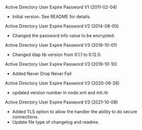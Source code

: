 Active Directory User Expire Password V1 (2011-02-04)
* Initial version.  See README for details.

Active Directory User Expire Password V2 (2014-08-05)
* Changed the password info value to be encrypted.

Active Directory User Expire Password V3 (2019-10-01)
* Changed ldap lib version from 0.1.1 to 0.12.0.

Active Directory User Expire Password V3 (2019-10-10)
* Added Never Drop Never Fail

Active Directory User Expire Password V3 (2020-06-26)
* updated version number in node.xml and init.rb

Active Directory User Expire Password V3 (2021-10-08)
* Added TLS option to allow the handler the ability to do secure connections.
* Update file type of changelog and readme.